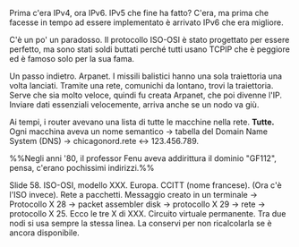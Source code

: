 Prima c'era IPv4, ora IPv6. IPv5 che fine ha fatto? C'era, ma prima che facesse in tempo ad essere implementato è arrivato IPv6 che era migliore.

C'è un po' un paradosso. Il protocollo ISO-OSI è stato progettato per essere perfetto, ma sono stati soldi buttati perché tutti usano TCPIP che è peggiore ed è famoso solo per la sua fama.

Un passo indietro. Arpanet. I missili balistici hanno una sola traiettoria una volta lanciati. Tramite una rete, comunichi da lontano, trovi la traiettoria. Serve che sia molto veloce, quindi fu creata Arpanet, che poi divenne l'IP. Inviare dati essenziali velocemente, arriva anche se un nodo va giù.

Ai tempi, i router avevano una lista di tutte le macchine nella rete. **Tutte.** Ogni macchina aveva un nome semantico -> tabella del Domain Name System (DNS) -> chicagonord.rete <-> 123.456.789.

%%Negli anni '80, il professor Fenu aveva addirittura il dominio "GF112", pensa, c'erano pochissimi indirizzi.%%

Slide 58. ISO-OSI, modello XXX. Europa. CCITT (nome francese). (Ora c'è l'ISO invece). Rete a pacchetti. Messaggio creato in un terminale -> Protocollo X 28 -> packet assembler disk -> protocollo X 29 -> rete -> protocollo X 25. Ecco le tre X di XXX. Circuito virtuale permanente. Tra due nodi si usa sempre la stessa linea. La conservi per non ricalcolarla se è ancora disponibile.
